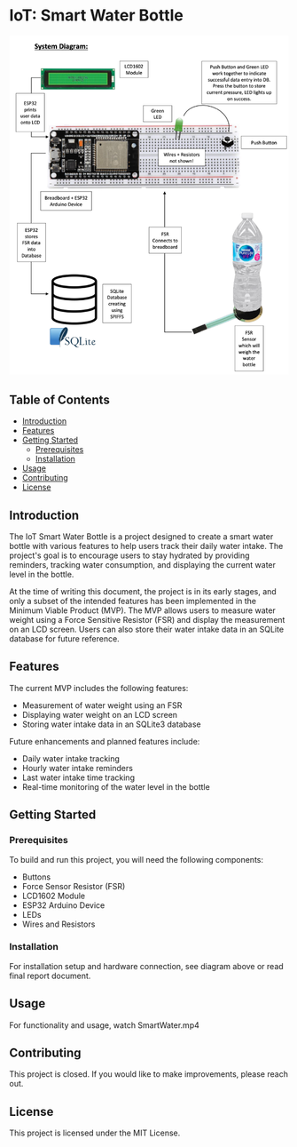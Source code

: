 # IoT: Smart Water Bottle

![Project Image](./diagram_smartWater.png) <!-- You can add an image of your project here -->

## Table of Contents

- [Introduction](#introduction)
- [Features](#features)
- [Getting Started](#getting-started)
  - [Prerequisites](#prerequisites)
  - [Installation](#installation)
- [Usage](#usage)
- [Contributing](#contributing)
- [License](#license)

## Introduction

The IoT Smart Water Bottle is a project designed to create a smart water bottle with various features to help users track their daily water intake. The project's goal is to encourage users to stay hydrated by providing reminders, tracking water consumption, and displaying the current water level in the bottle.

At the time of writing this document, the project is in its early stages, and only a subset of the intended features has been implemented in the Minimum Viable Product (MVP). The MVP allows users to measure water weight using a Force Sensitive Resistor (FSR) and display the measurement on an LCD screen. Users can also store their water intake data in an SQLite database for future reference.

## Features

The current MVP includes the following features:

- Measurement of water weight using an FSR
- Displaying water weight on an LCD screen
- Storing water intake data in an SQLite3 database

Future enhancements and planned features include:

- Daily water intake tracking
- Hourly water intake reminders
- Last water intake time tracking
- Real-time monitoring of the water level in the bottle

## Getting Started

### Prerequisites

To build and run this project, you will need the following components:

- Buttons
- Force Sensor Resistor (FSR)
- LCD1602 Module
- ESP32 Arduino Device
- LEDs
- Wires and Resistors

### Installation

For installation setup and hardware connection, see diagram above or read final report document.

## Usage

For functionality and usage, watch SmartWater.mp4

## Contributing

This project is closed. If you would like to make improvements, please reach out.

## License

This project is licensed under the MIT License.
